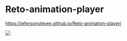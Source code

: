 # Reto-animation-player

https://jefersonsteven.github.io/Reto-animation-player/

![](https://media.giphy.com/media/8htPmosgphmjDZK9UV/giphy.gif)
